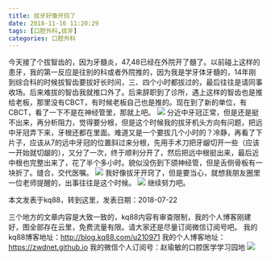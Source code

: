```yaml
---
title: 拔牙好像开窍了
date: 2018-11-16 11:20:29
tags: [口腔外科,拔牙]
categories: 口腔外科
---
```

今天接了个拔智齿的，因为牙髓炎，47,48已经在外院开了髓了。以前碰上这样的患牙，我的第一反应是往别的科或者外院推的，因为我是学牙体牙髓的，14年刚到综合科的时候拔智齿要拔好长时间，三、四个小时都拔过的，最后往往是请同事收场。后来难拔的智齿我就推口外了。后来辞职到了诊所，遇上这样的智齿也是推给老板，那里没有CBCT，有时候老板自己也是推的。现在到了新的单位，有CBCT，看了一下不是在神经管里，那就上吧。
![](https://zymblog-1258069789.cos.ap-chengdu.myqcloud.com/blog0004-byhxkql/01.jpg)
分近中牙冠正常，但是还是挺不出来，再分析阻力，觉得要分根，但是这个时候我的拔牙机头方向有问题，把远中牙冠弄下来，牙根还都在里面。难道又是一个要拔几个小时的？冷静，再看了下片子，应该从7的远中牙冠的位置斜过来分根，先用手术刀把牙龈切开一些（应该一开始就切龈的），又分了一次，终于顺利分开了，然后把远中根挺出来，最后近中根也完整出来了，花了半个多小时。貌似没伤到下颌神经管，但是舌侧骨板有一块折了。缝合，交代医嘱。
![](https://zymblog-1258069789.cos.ap-chengdu.myqcloud.com/blog0004-byhxkql/02.jpg)
我好像拔牙开窍了，但是要当心，就想我朋友圈里一位老师提醒的，出事往往是这个时候。
![](https://zymblog-1258069789.cos.ap-chengdu.myqcloud.com/blog0004-byhxkql/03.jpg)
继续努力吧。

本文发表于kq88，转到这里，发表日期：2018-07-22

三个地方的文章内容是大致一致的，kq88内容有审查限制，我的个人博客刚建好，图全部存在云里，免费流量有限。请大家还是尽量订阅微信订阅号吧。
我的kq88博客地址：http://blog.kq88.com/u210971
我的个人博客地址：https://zwdnet.github.io
我的微信个人订阅号：赵瑜敏的口腔医学学习园地
![](https://zymblog-1258069789.cos.ap-chengdu.myqcloud.com/other/wx.jpg)